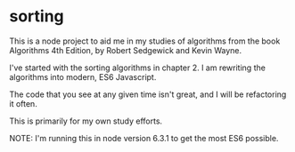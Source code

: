 # sorting
This is a node project to aid me in my studies of algorithms from the book
Algorithms 4th Edition, by Robert Sedgewick and Kevin Wayne.

I've started with the sorting algorithms in chapter 2. I am rewriting the
algorithms into modern, ES6 Javascript.

The code that you see at any given time isn't great, and I will be refactoring
it often.

This is primarily for my own study efforts.

NOTE: I'm running this in node version 6.3.1 to get the most ES6 possible.
